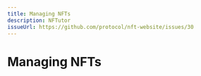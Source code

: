 ```yaml
---
title: Managing NFTs
description: NFTutor
issueUrl: https://github.com/protocol/nft-website/issues/30
---
```

 # Managing NFTs

<ContentStatus />